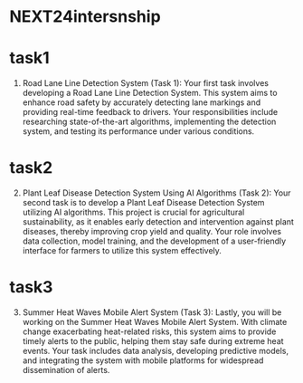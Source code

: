# NEXT24intersnship 
# task1
1. Road Lane Line Detection System (Task 1):
   Your first task involves developing a Road Lane Line Detection System. This system aims to enhance road safety by accurately detecting lane markings and providing real-time feedback to drivers. Your responsibilities include researching state-of-the-art algorithms, implementing the detection system, and testing its performance under various conditions.
# task2
2. Plant Leaf Disease Detection System Using AI Algorithms (Task 2):
   Your second task is to develop a Plant Leaf Disease Detection System utilizing AI algorithms. This project is crucial for agricultural sustainability, as it enables early detection and intervention against plant diseases, thereby improving crop yield and quality. Your role involves data collection, model training, and the development of a user-friendly interface for farmers to utilize this system effectively.
# task3
3. Summer Heat Waves Mobile Alert System (Task 3):
   Lastly, you will be working on the Summer Heat Waves Mobile Alert System. With climate change exacerbating heat-related risks, this system aims to provide timely alerts to the public, helping them stay safe during extreme heat events. Your task includes data analysis, developing predictive models, and integrating the system with mobile platforms for widespread dissemination of alerts.
